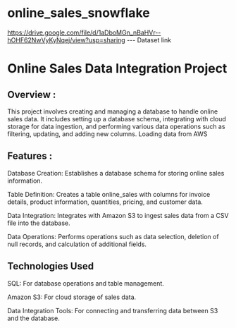 # online_sales_snowflake

https://drive.google.com/file/d/1aDboMGn_nBaHVr--hOHF62NwVyKyNqej/view?usp=sharing  --- Dataset link


# Online Sales Data Integration Project
## Overview :
This project involves creating and managing a database to handle online sales data. It includes setting up a database schema, integrating with cloud storage for data ingestion, and performing various data operations such as filtering, updating, and adding new columns. Loading data from AWS

## Features :
Database Creation: Establishes a database schema for storing online sales information. 

Table Definition: Creates a table online_sales with columns for invoice details, product information, quantities, pricing, and customer data.

Data Integration: Integrates with Amazon S3 to ingest sales data from a CSV file into the database.

Data Operations: Performs operations such as data selection, deletion of null records, and calculation of additional fields.

## Technologies Used
SQL: For database operations and table management.

Amazon S3: For cloud storage of sales data.

Data Integration Tools: For connecting and transferring data between S3 and the database.
